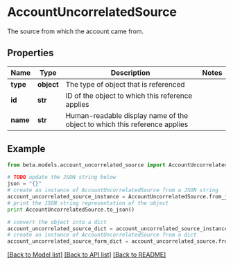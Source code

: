 # AccountUncorrelatedSource

The source from which the account came from.

## Properties
Name | Type | Description | Notes
------------ | ------------- | ------------- | -------------
**type** | **object** | The type of object that is referenced | 
**id** | **str** | ID of the object to which this reference applies | 
**name** | **str** | Human-readable display name of the object to which this reference applies | 

## Example

```python
from beta.models.account_uncorrelated_source import AccountUncorrelatedSource

# TODO update the JSON string below
json = "{}"
# create an instance of AccountUncorrelatedSource from a JSON string
account_uncorrelated_source_instance = AccountUncorrelatedSource.from_json(json)
# print the JSON string representation of the object
print AccountUncorrelatedSource.to_json()

# convert the object into a dict
account_uncorrelated_source_dict = account_uncorrelated_source_instance.to_dict()
# create an instance of AccountUncorrelatedSource from a dict
account_uncorrelated_source_form_dict = account_uncorrelated_source.from_dict(account_uncorrelated_source_dict)
```
[[Back to Model list]](../README.md#documentation-for-models) [[Back to API list]](../README.md#documentation-for-api-endpoints) [[Back to README]](../README.md)


